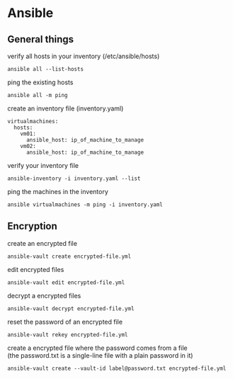 # Ansible

## General things
verify all hosts in your inventory (/etc/ansible/hosts)
```
ansible all --list-hosts
```

ping the existing hosts 
```
ansible all -m ping
```

create an inventory file (inventory.yaml)
```
virtualmachines:
  hosts:
    vm01:
      ansible_host: ip_of_machine_to_manage
    vm02:
      ansible_host: ip_of_machine_to_manage
```

verify your inventory file
```
ansible-inventory -i inventory.yaml --list
```

ping the machines in the inventory
```
ansible virtualmachines -m ping -i inventory.yaml
```

## Encryption
create an encrypted file
```
ansible-vault create encrypted-file.yml
```

edit encrypted files
```
ansible-vault edit encrypted-file.yml
```

decrypt a encrypted files
```
ansible-vault decrypt encrypted-file.yml
```

reset the password of an encrypted file
```
ansible-vault rekey encrypted-file.yml
```

create a encrypted file where the password comes from a file  
(the password.txt is a single-line file with a plain password in it)
```
ansible-vault create --vault-id label@password.txt encrypted-file.yml
```
